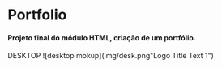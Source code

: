 # Portfolio

#### Projeto final do módulo HTML, criação de um portfólio.

DESKTOP
![desktop mokup](img/desk.png"Logo Title Text 1")
